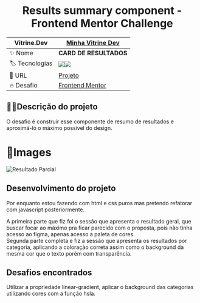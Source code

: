 <div align="center">
  
# Results summary component - Frontend Mentor Challenge
  
</div>

|  Vitrine.Dev |  [Minha Vitrine Dev](https://cursos.alura.com.br/vitrinedev/matheusporezeli)   |
| -------------  | --- |
| :sparkles: Nome        | **CARD DE RESULTADOS**
| :label: Tecnologias |   <img src="https://img.shields.io/badge/HTML5-E34F26?style=for-the-badge&logo=html5&logoColor=white"><img src="https://img.shields.io/badge/CSS3-1572B6?style=for-the-badge&logo=css3&logoColor=white">
| :rocket: URL         | [Projeto](https://results-summary-component-rho-flax.vercel.app)
| :fire: Desafio     | [Frontend Mentor](https://www.frontendmentor.io/challenges/results-summary-component-CE_K6s0maV)


## 👨‍🏫Descrição do projeto

O desafio é construir esse componente de resumo de resultados e aproximá-lo o máximo possível do design.

# 📸Images
![Resultado Parcial](https://github.com/matheusporezeli/Results-summary-component/assets/112051389/a3477ca9-5be3-405b-8640-7f7587082b39)


## Desenvolvimento do projeto

Por enquanto estou fazendo com html e css puros mas pretendo refatorar com javascript posteriormente.

A primeira parte que fiz foi o sessão que apresenta o resultado geral, que buscar focar ao máximo pra ficar parecido com o proposta, pois não tinha acesso ao figma, apenas acesso a paleta de cores. <br>
Segunda parte completa e fiz a sessão que apresenta os resultados por categoria, aplicando a coloração correta assim como o background da mesma cor que o texto porém com transparência.

## Desafios encontrados

Utilizar a propriedade linear-gradient, aplicar o background das categorias utilizando cores com a função hsla.
